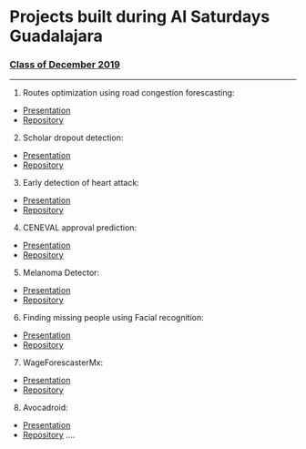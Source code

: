 # Projects built during AI Saturdays Guadalajara

### [Class of December 2019](https://github.com/SaturdaysAI/Projects/tree/master/Guadalajara/readme.md)

---

1) Routes optimization using road congestion forescasting:
- [Presentation](https://github.com/SaturdaysAI/Projects/tree/master/Guadalajara/readme.md)
- [Repository](https://github.com/SaturdaysAI/Projects/tree/master/Guadalajara/readme.md)

2) Scholar dropout detection:
- [Presentation](https://github.com/SaturdaysAI/Projects/tree/master/Guadalajara/readme.md)
- [Repository](https://github.com/marcos862/SaturdaysAI_Project_T2)

3) Early detection of heart attack:
- [Presentation](https://github.com/SaturdaysAI/Projects/tree/master/Guadalajara/readme.md)
- [Repository](https://github.com/RodCaba/SAI-E3-HEART)

4) CENEVAL approval prediction:
- [Presentation](https://github.com/SaturdaysAI/Projects/tree/master/Guadalajara/readme.md)
- [Repository](https://github.com/ricnef2121/ceneval)

5) Melanoma Detector:
- [Presentation](https://github.com/SaturdaysAI/Projects/tree/master/Guadalajara/readme.md)
- [Repository](https://github.com/ricnef2121/ceneval)

6) Finding missing people using Facial recognition:
- [Presentation](https://github.com/SaturdaysAI/Projects/tree/master/Guadalajara/readme.md)
- [Repository](https://github.com/Neli-Torres/EQUIPO-6-SECURITY.git)

7) WageForescasterMx:
- [Presentation](https://github.com/SaturdaysAI/Projects/tree/master/Guadalajara/readme.md)
- [Repository](https://github.com/E7SATAI/wageForcasterMx)

8) Avocadroid:
- [Presentation](https://github.com/SaturdaysAI/Projects/tree/master/Guadalajara/readme.md)
- [Repository](https://github.com/E7SATAI/wageForcasterMx)
....
